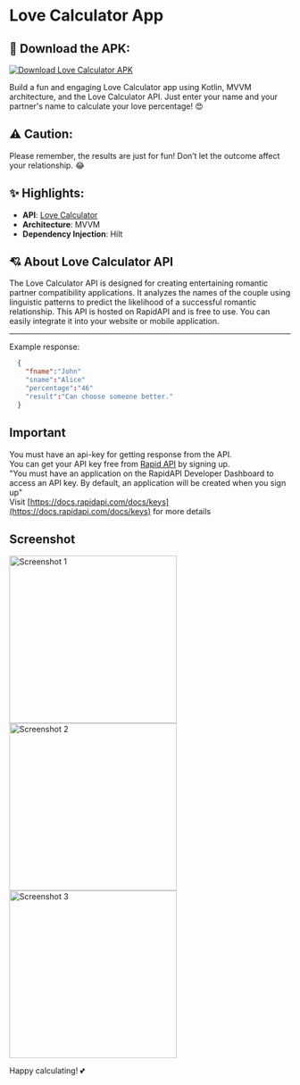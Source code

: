 # Love Calculator App

## 📲 Download the APK:
[![Download Love Calculator APK](https://upload.wikimedia.org/wikipedia/commons/thumb/7/78/Google_Play_Store_badge_EN.svg/512px-Google_Play_Store_badge_EN.svg.png)](#)



Build a fun and engaging Love Calculator app using Kotlin, MVVM architecture, and the Love Calculator API. Just enter your name and your partner's name to calculate your love percentage! 😍

## ⚠ Caution:
Please remember, the results are just for fun! Don’t let the outcome affect your relationship. 😂

## ✨ Highlights:

- **API**: [Love Calculator](https://rapidapi.com/ajith/api/love-calculator/)
- **Architecture**: MVVM
- **Dependency Injection**: Hilt

## 💘 About Love Calculator API

The Love Calculator API is designed for creating entertaining romantic partner compatibility applications. It analyzes the names of the couple using linguistic patterns to predict the likelihood of a successful romantic relationship. This API is hosted on RapidAPI and is free to use. You can easily integrate it into your website or mobile application.

---

Example response:
```json
  {
    "fname":"John"
    "sname":"Alice"
    "percentage":"46"
    "result":"Can choose someone better."
  }
```

## Important

You must have an api-key for getting response from the API.</br> 
You can get your API key free from [Rapid API](https://rapidapi.com/) by signing up.</br> 
"You must have an application on the RapidAPI Developer Dashboard to access an API key. By default, an application will be created when you sign up"</br> 
Visit [https://docs.rapidapi.com/docs/keys](https://docs.rapidapi.com/docs/keys) for more details

##  Screenshot
<img src="https://github.com/user-attachments/assets/0a987264-68e8-45fc-891d-bce6bd7b7c32" alt="Screenshot 1" width="300"/>
<img src="https://github.com/user-attachments/assets/88510dd4-47e5-4444-bb5a-5b5995a63550" alt="Screenshot 2" width="300"/>
<img src="https://github.com/user-attachments/assets/436b4640-b663-4dd1-94f8-ecb116f04347" alt="Screenshot 3" width="300"/>




Happy calculating! 💕
